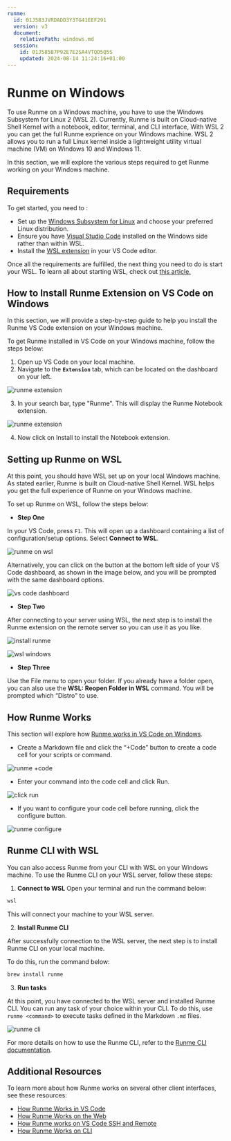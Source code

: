```yaml
---
runme:
  id: 01J583JVRDADD3Y3TG41EEF291
  version: v3
  document:
    relativePath: windows.md
  session:
    id: 01J585B7P92E7E2SA4VTQD5Q5S
    updated: 2024-08-14 11:24:16+01:00
---
```


# Runme on Windows

To use Runme on a Windows machine, you have to use the Windows Subsystem for Linux 2 (WSL 2). Currently, Runme is built on Cloud-native Shell Kernel with a notebook, editor, terminal, and CLI interface, With WSL 2 you can get the full Runme exprience on your Windows machine. WSL 2 allows you to run a full Linux kernel inside a lightweight utility virtual machine (VM) on Windows 10 and Windows 11.

In this section, we will explore the various steps required to get Runme working on your Windows machine.

## Requirements

To get started, you need to :

- Set up the [Windows Subsystem for Linux](ht*******************************************ll) and choose your preferred Linux distribution.
- Ensure you have [Visual Studio Code](ht*************************om/) installed on the Windows side rather than within WSL.
- Install the [WSL extension](ht***************************************************************************sl) in your VS Code editor.

Once all the requirements are fulfilled, the next thing you need to do is start your WSL. To learn all about starting WSL, check out [this article.](ht*************************************************ll)

## How to Install Runme Extension on VS Code on Windows

In this section, we will provide a step-by-step guide to help you install the Runme VS Code extension on your Windows machine.

To get Runme installed in VS Code on your Windows machine, follow the steps below:

1. Open up VS Code on your local machine.
2. Navigate to the **`Extension`** tab, which can be located on the dashboard on your left.

![runme extension](../../static/img/how-runme-works/runme-extension-windows.png)

3. In your search bar, type "Runme". This will display the Runme Notebook extension.

![runme extension](../../static/img/how-runme-works/runme-notebook-extension-windows.png)

4. Now click on Install to install the Notebook extension.

## Setting up Runme on WSL

At this point, you should have WSL set up on your local Windows machine. As stated earlier, Runme is built on Cloud-native Shell Kernel. WSL helps you get the full experience of Runme on your Windows machine.

To set up Runme on WSL, follow the steps below:

- **Step One**

In your VS Code, press `F1`. This will open up a dashboard containing a list of configuration/setup options. Select **Connect to WSL**.

![runme on wsl](../../static/img/how-runme-works/runme-wsl.png)

Alternatively, you can click on the button at the bottom left side of your VS Code dashboard, as shown in the image below, and you will be prompted with the same dashboard options.

![vs code dashboard](../../static/img/how-runme-works/runme-wsl-vscode-windows.png)

- **Step Two**

After connecting to your server using WSL, the next step is to install the Runme extension on the remote server so you can use it as you like.

![install runme](../../static/img/how-runme-works/runme-wsl-server-windows.png)

![wsl windows](../../static/img/how-runme-works/runme-install-wsl-windows.png)

- **Step Three**

Use the File menu to open your folder. If you already have a folder open, you can also use the **WSL: Reopen Folder in WSL** command. You will be prompted which “Distro" to use.

## How Runme Works

This section will explore how [Runme works in VS Code on Windows](ht*****************************************de).

- Create a Markdown file and click the “+Code” button to create a code cell for your scripts or command.

![runme +code](../../static/img/how-runme-works/runme-vscode-windows.png)

- Enter your command into the code cell and click Run.

![click run](../../static/img/how-runme-works/runme-execute-windows.png)

- If you want to configure your code cell before running, click the configure button.

![runme configure](../../static/img/how-runme-works/runme-configure-windows.png)

## Runme CLI with WSL

You can also access Runme from your CLI with WSL on your Windows machine. To use the Runme CLI on your WSL server, follow these steps:

1. **Connect to WSL**
   Open your terminal and run the command below:

```bash {"id":"01J583JVRDADD3Y3TG3YRJNV4Y"}
wsl
```

This will connect your machine to your WSL server.

2. **Install Runme CLI**

After successfully connection to the WSL server, the next step is to install Runme CLI on your local machine.

To do this, run the command below:

```bash {"id":"01J583JVRDADD3Y3TG3ZGM1EYA"}
brew install runme
```

3. **Run tasks**

At this point,  you have connected to the WSL server and installed Runme CLI. You can run any task of your choice within your CLI. To do this, use `runme <command>` to execute tasks defined in the Markdown `.md`  files.

![runme cli](../../static/img/how-runme-works/runme-cli-windows.png)

For more details on how to use the Runme CLI, refer to the [Runme CLI documentation](ht**************************************li).

## Additional Resources

To learn more about how Runme works on several other client interfaces, see these resources:

- [How Runme Works in VS Code](ht*****************************************de)
- [How Runme Works on the Web](ht**************************************eb)
- [How Runme works on VS Code SSH and Remote](ht************************************************sh)
- [How Runme Works on CLI](ht**************************************li)
